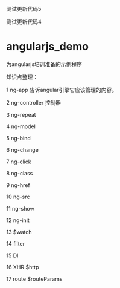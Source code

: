 测试更新代码5

测试更新代码4

angularjs_demo
============================

为angularjs培训准备的示例程序

知识点整理：

1  ng-app
   告诉angular引擎它应该管理的内容。

2  ng-controller
   控制器

3  ng-repeat
    

4  ng-model

5  ng-bind

6  ng-change

7  ng-click

8  ng-class  

9  ng-href

10  ng-src

11  ng-show

12  ng-init

13 $watch

14 filter

15 DI

16 XHR $http

17 route $routeParams


